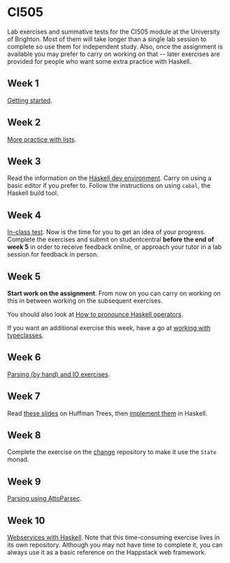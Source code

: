 # CI505

Lab exercises and summative tests for the CI505 module at the
University of Brighton. Most of them will take longer than a single
lab session to complete so use them for independent study. Also, once
the assignment is available you may prefer to carry on working on that
-- later exercises are provided for people who want some extra
practice with Haskell. 

## Week 1

[Getting started](labs/Week1.md).

## Week 2

[More practice with lists](labs/Week2.md).

## Week 3

Read the information on the [Haskell dev
environment](labs/DEV.md). Carry on using a basic editor if you prefer to. Follow the instructions
on using `cabal`, the Haskell build tool.

## Week 4

[In-class test](in-class-tests/test1/README.md). Now is the
time for you to get an idea of your progress. Complete the exercises
and submit on studentcentral **before the end of week 5** in order to
receive feedback onilne, or approach your tutor in a lab session for
feedback in person.

## Week 5

**Start work on the assignment**. From now on you can carry on working
on this in between working on the subsequent exercises.

You should also look at [How to pronounce Haskell operators](etc/OP-NAMES.md).

If you want an additional exercise this week, have a go at 
[working with typeclasses](labs/Typeclasses.md). 

## Week 6

[Parsing (by hand) and IO exercises](labs/parsing/README.md).

## Week 7

Read [these slides](labs/huffman-slides.pdf) on Huffman Trees, then [implement them](labs/huffman/README.md) in Haskell.


## Week 8

Complete the exercise on the
[change](https://github.com/jimburton/change) repository to make it
use the `State` monad.

## Week 9

[Parsing using AttoParsec](https://github.com/jimburton/simple-log-parser).

## Week 10 

[Webservices with Haskell](https://github.com/jimburton/haskell-webservice/blob/master/README.md). 
Note that this time-consuming exercise lives in its own repository. Although you may not have
time to complete it, you can always use it as a basic reference on the Happstack web framework.
